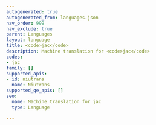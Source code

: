 ```yaml
---
autogenerated: true
autogenerated_from: languages.json
nav_order: 999
nav_exclude: true
parent: Languages
layout: language
title: <code>jac</code>
description: Machine translation for <code>jac</code>
codes:
- jac
family: []
supported_apis:
- id: niutrans
  name: Niutrans
supported_qe_apis: []
seo:
  name: Machine translation for jac
  type: Language

---
```


